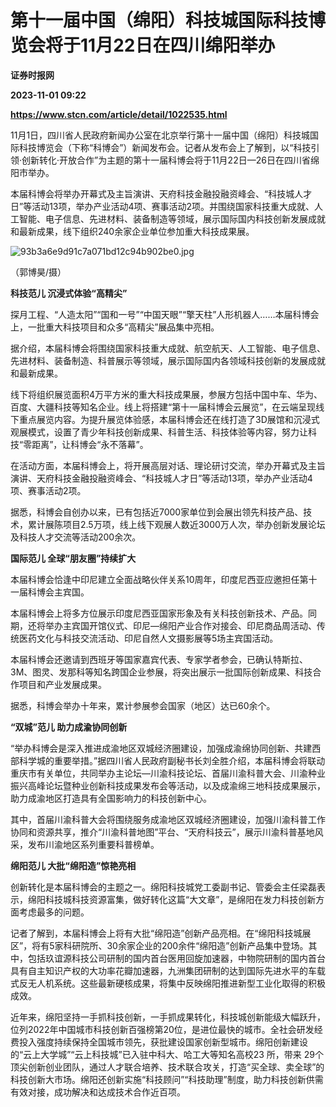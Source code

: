 # 第十一届中国（绵阳）科技城国际科技博览会将于11月22日在四川绵阳举办
**证券时报网**

**2023-11-01 09:22**

**https://www.stcn.com/article/detail/1022535.html**

11月1日，四川省人民政府新闻办公室在北京举行第十一届中国（绵阳）科技城国际科技博览会（下称“科博会”）新闻发布会。记者从发布会上了解到，以“科技引领·创新转化·开放合作”为主题的第十一届科博会将于11月22日—26日在四川省绵阳市举办。

本届科博会将举办开幕式及主旨演讲、天府科技金融投融资峰会、“科技城人才日”等活动13项，举办产业活动4项、赛事活动2项。并围绕国家科技重大成就、人工智能、电子信息、先进材料、装备制造等领域，展示国际国内科技创新发展成就和最新成果，线下组织240余家企业单位参加重大科技成果展。

![93b3a6e9d91c7a071bd12c94b902be0.jpg](https://static-web.stcn.com/upload/2023/1101/16/1698828592745340.jpg "1698828592745340.jpg")

（郭博昊/摄）

**科技范儿 沉浸式体验“高精尖”**

探月工程、“人造太阳”“国和一号”“中国天眼”“擎天柱”人形机器人……本届科博会上，一批重大科技项目和众多“高精尖”展品集中亮相。

据介绍，本届科博会将围绕国家科技重大成就、航空航天、人工智能、电子信息、先进材料、装备制造、科普展示等领域，展示国际国内各领域科技创新的发展成就和最新成果。

线下将组织展览面积4万平方米的重大科技成果展，参展方包括中国中车、华为、百度、大疆科技等知名企业。线上将搭建“第十一届科博会云展览”，在云端呈现线下重点展览内容。为提升展览体验感，本届科博会还在线打造了3D展馆和沉浸式观展模式，设置了青少年科技创新成果、科普生活、科技体验等内容，努力让科技“零距离”，让科博会“永不落幕”。

在活动方面，本届科博会上，将开展高层对话、理论研讨交流，举办开幕式及主旨演讲、天府科技金融投融资峰会、“科技城人才日”等活动13项，举办产业活动4项、赛事活动2项。

据悉，科博会自创办以来，已有包括近7000家单位到会展出领先科技产品、技术，累计展陈项目2.5万项，线上线下观展人数近3000万人次，举办创新发展论坛及科技人才交流等活动200余次。

**国际范儿 全球“朋友圈”持续扩大**

本届科博会恰逢中印尼建立全面战略伙伴关系10周年，印度尼西亚应邀担任第十一届科博会主宾国。

本届科博会上将多方位展示印度尼西亚国家形象及有关科技创新技术、产品。同期，还将举办主宾国开馆仪式、印尼—绵阳产业合作对接会、印尼商品周活动、传统医药文化与科技交流活动、印尼自然人文摄影展等5场主宾国活动。

本届科博会还邀请到西班牙等国家嘉宾代表、专家学者参会，已确认特斯拉、3M、图灵、发那科等知名跨国企业参展，将突出展示一批国际创新成果、科技合作项目和产业发展成果。

据悉，科博会举办十年来，累计参展参会国家（地区）达已60余个。

**“双城”范儿 助力成渝协同创新**

“举办科博会是深入推进成渝地区双城经济圈建设，加强成渝绵协同创新、共建西部科学城的重要举措。”据四川省人民政府副秘书长刘全胜介绍，本届科博会将联动重庆市有关单位，共同举办主论坛—川渝科技论坛、首届川渝科普大会、川渝种业振兴高峰论坛暨种业创新科技成果发布会等活动，以及成渝绵三地科技成果展示，助力成渝地区打造具有全国影响力的科技创新中心。

其中，首届川渝科普大会将围绕服务成渝地区双城经济圈建设，加强川渝科普工作协同和资源共享，推介“川渝科普地图”平台、“天府科技云”，展示川渝科普基地风采，发布川渝地区系列重要科普榜单。

**绵阳范儿 大批“绵阳造”惊艳亮相**

创新转化是本届科博会的主题之一。绵阳科技城党工委副书记、管委会主任梁磊表示，绵阳科技城科技资源富集，做好转化这篇“大文章”，是绵阳在发力科技创新方面考虑最多的问题。

记者了解到，本届科博会上将有大批“绵阳造”创新产品亮相。在“绵阳科技城展区”，将有5家科研院所、30余家企业的200余件“绵阳造”创新产品集中登场。其中，包括玖谊源科技公司研制的国内首台医用回旋加速器，中物院研制的国内首台具有自主知识产权的大功率花瓣加速器，九洲集团研制的达到国际先进水平的车载式反无人机系统。这些最新硬核成果，将集中反映绵阳推进新型工业化取得的积极成效。

近年来，绵阳坚持一手抓科技创新，一手抓成果转化，科技城创新能级大幅跃升，位列2022年中国城市科技创新百强榜第20位，是进位最快的城市。全社会研发经费投入强度持续保持全国城市领先，获批建设国家创新型城市。绵阳创新建设的“云上大学城”“云上科技城”已入驻中科大、哈工大等知名高校23 所，带来 29个顶尖创新创业团队，通过人才联合培养、技术联合攻关，打造“买全球、卖全球”的科技创新大市场。绵阳还创新实施“科技顾问”“科技助理”制度，助力科技创新供需有效对接，成功解决和达成技术合作近百项。
